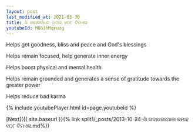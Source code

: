 ```yaml
---
layout: post
last_modified_at: 2021-03-30
title: ଓଁ ମହାକର୍ତାବେ ନମାହ ୧୦୮ ଟିମଏସ
youtubeId: M68JhMqruzg
---
```

 
 
Helps get goodness, bliss and peace and God's blessings
 
Helps remain focused, help generate inner energy 
 
Helps boost physical and mental health 
 
Helps remain grounded and generates a sense of gratitude towards the greater power 
 
Helps reduce bad karma
 
 
 
 


{% include youtubePlayer.html id=page.youtubeId %}
 
[Next]({{ site.baseurl }}{% link  split1/_posts/2013-10-24-ଓଁ ଗଦାଧରଃଆଞା ନମାହ ୧୦୮ ଟିମଏସ.md%})
 
